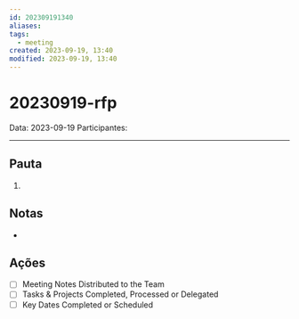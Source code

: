 ```yaml
---
id: 202309191340
aliases: 
tags:
  - meeting
created: 2023-09-19, 13:40
modified: 2023-09-19, 13:40
---
```

# 20230919-rfp

Data: 2023-09-19
Participantes:

---

## Pauta

1. 

## Notas

- 

## Ações

- [ ] Meeting Notes Distributed to the Team
- [ ] Tasks & Projects Completed, Processed or Delegated
- [ ] Key Dates Completed or Scheduled